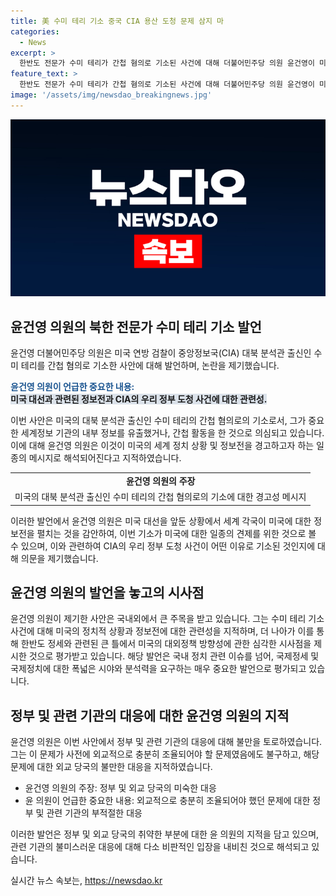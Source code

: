 ```yaml
---
title: 美 수미 테리 기소 중국 CIA 용산 도청 문제 삼지 마
categories:
  - News
excerpt: >
  한반도 전문가 수미 테리가 간첩 혐의로 기소된 사건에 대해 더불어민주당 의원 윤건영이 미국의 경고성 메시지로 해석하며 관련된 시기와 배경을 분석하고, 이를 통해 미국에 대한 다양한 정보전을 펼치는 것에 대한 일종의 견제로 보인다고 지적했다.윤 의원은 CIA의 한반도 관련 도청사건과 관련하여 외교 당국의 부족한 대응을 비판하며, 사전에 충분한 조율이 이루어져야 했다고 언급했다.
feature_text: >
  한반도 전문가 수미 테리가 간첩 혐의로 기소된 사건에 대해 더불어민주당 의원 윤건영이 미국의 경고성 메시지로 해석하며 관련된 시기와 배경을 분석하고, 이를 통해 미국에 대한 다양한 정보전을 펼치는 것에 대한 일종의 견제로 보인다고 지적했다.윤 의원은 CIA의 한반도 관련 도청사건과 관련하여 외교 당국의 부족한 대응을 비판하며, 사전에 충분한 조율이 이루어져야 했다고 언급했다.
image: '/assets/img/newsdao_breakingnews.jpg'
---
```


<p><img src="/assets/img/newsdao_breakingnews.jpg" alt="pcversion 속보" /></p>

<h2 data-ke-size="size26">윤건영 의원의 북한 전문가 수미 테리 기소 발언</h2>

<p>윤건영 더불어민주당 의원은 미국 연방 검찰이 중앙정보국(CIA) 대북 분석관 출신인 수미 테리를 간첩 혐의로 기소한 사안에 대해 발언하며, 논란을 제기했습니다.</p>

<p data-ke-size="size16"></p>

<p><b><span style="color: #1a5490;">윤건영 의원이 언급한 중요한 내용:</span></b><br>
<b><span style="background-color: #21538527;">미국 대선과 관련된 정보전과 CIA의 우리 정부 도청 사건에 대한 관련성.</span></b></p>

<p>이번 사안은 미국의 대북 분석관 출신인 수미 테리의 간첩 혐의로의 기소로서, 그가 중요한 세계정보 기관의 내부 정보를 유출했거나, 간첩 활동을 한 것으로 의심되고 있습니다. 이에 대해 윤건영 의원은 이것이 미국의 세계 정치 상황 및 정보전을 경고하고자 하는 일종의 메시지로 해석되어진다고 지적하였습니다.</p>

<table>
  <tr>
    <td style="text-align: center; height: 17px;"><b>윤건영 의원의 주장</b></td>
  </tr>
  <tr>
    <td style="text-align: center; height: 17px;">미국의 대북 분석관 출신인 수미 테리의 간첩 혐의로의 기소에 대한 경고성 메시지</td>
  </tr>
</table>

<p>이러한 발언에서 윤건영 의원은 미국 대선을 앞둔 상황에서 세계 각국이 미국에 대한 정보전을 펼치는 것을 감안하여, 이번 기소가 미국에 대한 일종의 견제를 위한 것으로 볼 수 있으며, 이와 관련하여 CIA의 우리 정부 도청 사건이 어떤 이유로 기소된 것인지에 대해 의문을 제기했습니다.</p>

<p data-ke-size="size16"></p>

<h2 data-ke-size="size26">윤건영 의원의 발언을 놓고의 시사점</h2>

<p>윤건영 의원이 제기한 사안은 국내외에서 큰 주목을 받고 있습니다. 그는 수미 테리 기소 사건에 대해 미국의 정치적 상황과 정보전에 대한 관련성을 지적하며, 더 나아가 이를 통해 한반도 정세와 관련된 큰 틀에서 미국의 대외정책 방향성에 관한 심각한 시사점을 제시한 것으로 평가받고 있습니다. 해당 발언은 국내 정치 관련 이슈를 넘어, 국제정세 및 국제정치에 대한 폭넓은 시야와 분석력을 요구하는 매우 중요한 발언으로 평가되고 있습니다.</p>

<p data-ke-size="size16"></p>

<h2 data-ke-size="size26">정부 및 관련 기관의 대응에 대한 윤건영 의원의 지적</h2>

<p>윤건영 의원은 이번 사안에서 정부 및 관련 기관의 대응에 대해 불만을 토로하였습니다. 그는 이 문제가 사전에 외교적으로 충분히 조율되어야 할 문제였음에도 불구하고, 해당 문제에 대한 외교 당국의 불만한 대응을 지적하였습니다.</p>

<ul>
  <li>윤건영 의원의 주장: 정부 및 외교 당국의 미숙한 대응</li>
  <li>윤 의원이 언급한 중요한 내용: 외교적으로 충분히 조율되어야 했던 문제에 대한 정부 및 관련 기관의 부적절한 대응</li>
</ul>

<p>이러한 발언은 정부 및 외교 당국의 취약한 부분에 대한 윤 의원의 지적을 담고 있으며, 관련 기관의 불미스러운 대응에 대해 다소 비판적인 입장을 내비친 것으로 해석되고 있습니다.</p>

<p data-ke-size="size16"></p>
실시간 뉴스 속보는, <a href="https://newsdao.kr" rel="dofollow">https://newsdao.kr</a>


